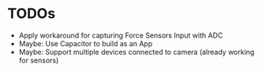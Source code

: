 # TODOs

- Apply workaround for capturing Force Sensors Input with ADC
- Maybe: Use Capacitor to build as an App
- Maybe: Support multiple devices connected to camera (already working for sensors)